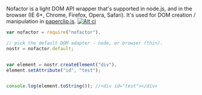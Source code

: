 Nofactor is a light DOM API wrapper that's supported in node.js, and in the browser (IE 6+, Chrome, Firefox, Opera, Safari). It's used for DOM creation / manipulation in [paperclip.js](/classdojo/paperclip.js). [![Alt ci](https://travis-ci.org/classdojo/nofactor.js.png)](https://travis-ci.org/classdojo/nofactor.js)


```javascript
var nofactor = require("nofactor"),

// pick the default DOM adapter - node, or browser (thin).
nostr = nofactor.default; 


var element = nostr.createElement("div"),
element.setAttribute("id", "test");


console.log(element.toString()); //<div id="test"></div>
```
